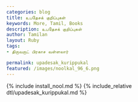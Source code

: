 ```yaml
---  
categories: blog  
title: உபதேசக் குறிப்புகள்
keywords: More, Tamil, Books  
description: உபதேசக் குறிப்புகள்
author: Tamilan  
layout: Ruby  
tags:     
- திருவருட் பிரகாச வள்ளலார்

permalink: upadesak_kurippukal  
featured: /images/noolkal_96_6.png  
---  
```

{% include install_nool.md %} 
{% include_relative dtl/upadesak_kurippukal.md %} 
